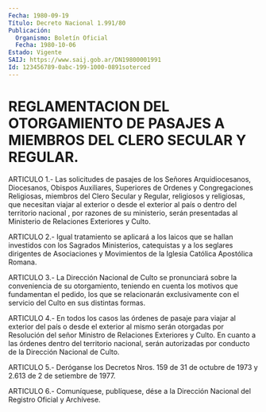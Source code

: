 ```yaml
---
Fecha: 1980-09-19
Título: Decreto Nacional 1.991/80
Publicación:
  Organismo: Boletín Oficial
  Fecha: 1980-10-06
Estado: Vigente
SAIJ: https://www.saij.gob.ar/DN19800001991
Id: 123456789-0abc-199-1000-0891soterced
---
```

# REGLAMENTACION DEL OTORGAMIENTO DE PASAJES A MIEMBROS DEL CLERO SECULAR Y REGULAR.

<a id="1"></a>
ARTICULO  1.-  Las  solicitudes  de  pasajes  de  los Señores Arquidiocesanos,  Diocesanos,  Obispos  Auxiliares,  Superiores  de Ordenes  y  Congregaciones Religiosas, miembros del Clero Secular y Regular, religiosos  y religiosas, que necesitan viajar al exterior o desde el exterior al  país o dentro del territorio nacional , por razones  de  su ministerio,  serán  presentadas  al  Ministerio  de Relaciones Exteriores y Culto.

<a id="2"></a>
ARTICULO 2.- Igual tratamiento se aplicará a los laicos que se hallan  investidos  con  los  Sagrados Ministerios, catequistas y a los  seglares  dirigentes  de  Asociaciones  y  Movimientos  de  la Iglesia Católica Apostólica Romana.

<a id="3"></a>
ARTICULO  3.-  La  Dirección  Nacional de Culto se pronunciará sobre la conveniencia de su otorgamiento,  teniendo  en  cuenta los motivos   que  fundamentan  el  pedido,  los  que  se  relacionarán exclusivamente  con  el servicio del Culto en sus distintas formas.

<a id="4"></a>
ARTICULO  4.-  En  todos  los casos las órdenes de pasaje para viajar al exterior del país o desde  el  exterior  al  mismo  serán otorgadas    por   Resolución  del  señor  Ministro  de  Relaciones Exteriores y Culto.  En  cuanto a las órdenes dentro del territorio nacional, serán autorizadas  por  conducto de la Dirección Nacional de Culto.

<a id="5"></a>
ARTICULO 5.- Deróganse los Decretos Nros. 159 de 31 de octubre de 1973 y 2.613 de 2 de setiembre de 1977.

<a id="6"></a>
ARTICULO  6.-  Comuníquese,  publíquese,  dése  a la Dirección Nacional del Registro Oficial y Archívese.